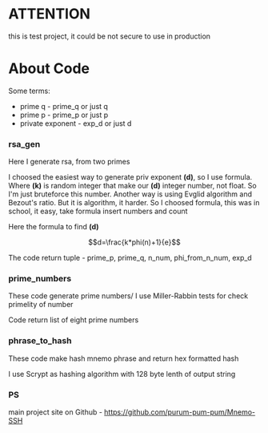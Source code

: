# ATTENTION

this is test project, it could be not secure to use in production

# About Code

Some terms:
- prime q - prime_q or just q
- prime p - prime_p or just p
- private exponent - exp_d or just d
### rsa_gen

Here I generate rsa, from two primes

I choosed the easiest way to generate priv exponent **(d)**, so I use formula. Where **(k)** is random integer that make our **(d)** integer number, not float. So I'm just bruteforce this number. Another way is using Evglid algorithm and Bezout's ratio. But it is algorithm, it harder. So I choosed formula, this was in school, it easy, take formula insert numbers and count

Here the formula to find **(d)**
```math
d=\frac{k*phi(n)+1}{e}
```

The code return tuple - prime_p, prime_q, n_num, phi_from_n_num, exp_d

### prime_numbers
These code generate prime numbers/ I use Miller-Rabbin tests for check primelity of number

Code return list of eight prime numbers

### phrase_to_hash 
These code make hash mnemo phrase and return hex formatted hash

I use Scrypt as hashing algorithm with 128 byte lenth of output string



### PS
main project site on Github - https://github.com/purum-pum-pum/Mnemo-SSH